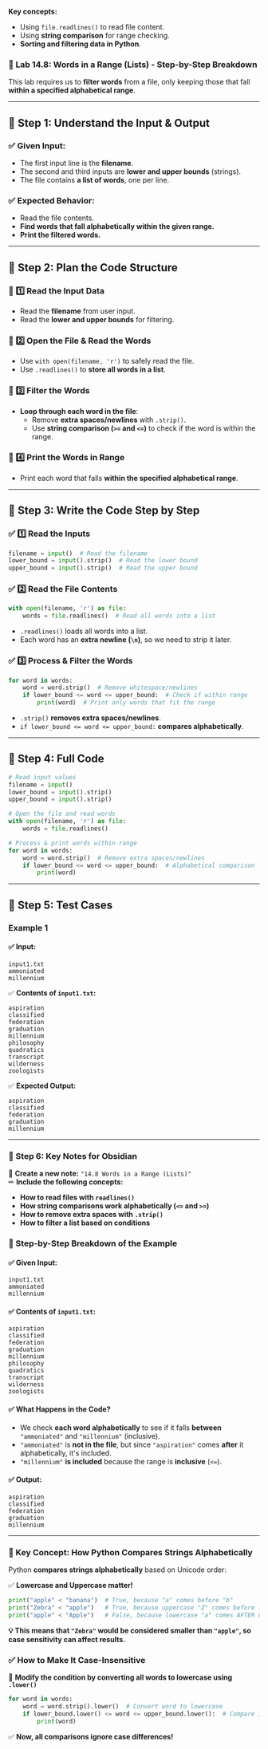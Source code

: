 **Key concepts:**

- Using `file.readlines()` to read file content.
- Using **string comparison** for range checking.
- **Sorting and filtering data in Python**.

### **📌 Lab 14.8: Words in a Range (Lists) - Step-by-Step Breakdown**

This lab requires us to **filter words** from a file, only keeping those that fall **within a specified alphabetical range**.

---

## **📖 Step 1: Understand the Input & Output**

### ✅ **Given Input:**

- The first input line is the **filename**.
- The second and third inputs are **lower and upper bounds** (strings).
- The file contains **a list of words**, one per line.

### ✅ **Expected Behavior:**

- Read the file contents.
- **Find words that fall alphabetically within the given range.**
- **Print the filtered words.**

---

## **📖 Step 2: Plan the Code Structure**

### 🔹 **1️⃣ Read the Input Data**

- Read the **filename** from user input.
- Read the **lower and upper bounds** for filtering.

### 🔹 **2️⃣ Open the File & Read the Words**

- Use `with open(filename, 'r')` to safely read the file.
- Use `.readlines()` to **store all words in a list**.

### 🔹 **3️⃣ Filter the Words**

- **Loop through each word in the file**:
    - Remove **extra spaces/newlines** with `.strip()`.
    - Use **string comparison (`>=` and `<=`)** to check if the word is within the range.

### 🔹 **4️⃣ Print the Words in Range**

- Print each word that falls **within the specified alphabetical range**.

---

## **📖 Step 3: Write the Code Step by Step**

### ✅ **1️⃣ Read the Inputs**
```python
filename = input()  # Read the filename
lower_bound = input().strip()  # Read the lower bound
upper_bound = input().strip()  # Read the upper bound
```


### ✅ **2️⃣ Read the File Contents**
``` python
with open(filename, 'r') as file:
    words = file.readlines()  # Read all words into a list
```
- `.readlines()` loads all words into a list.
- Each word has an **extra newline (`\n`)**, so we need to strip it later.

### ✅ **3️⃣ Process & Filter the Words**

```python
for word in words:
    word = word.strip()  # Remove whitespace/newlines
    if lower_bound <= word <= upper_bound:  # Check if within range
        print(word)  # Print only words that fit the range
```

- `.strip()` **removes extra spaces/newlines**.
- `if lower_bound <= word <= upper_bound:` **compares alphabetically**.

---

## **📖 Step 4: Full Code**

```python
# Read input values
filename = input()
lower_bound = input().strip()
upper_bound = input().strip()

# Open the file and read words
with open(filename, 'r') as file:
    words = file.readlines()

# Process & print words within range
for word in words:
    word = word.strip()  # Remove extra spaces/newlines
    if lower_bound <= word <= upper_bound:  # Alphabetical comparison
        print(word)
```

---

## **📌 Step 5: Test Cases**

### **Example 1**

#### ✅ **Input:**
```
input1.txt
ammoniated
millennium
```

✅ **Contents of `input1.txt`:**

```nginx
aspiration
classified
federation
graduation
millennium
philosophy
quadratics
transcript
wilderness
zoologists
```

✅ **Expected Output:**

```nginx
aspiration
classified
federation
graduation
millennium
```

---

### **📌 Step 6: Key Notes for Obsidian**

📄 **Create a new note:** `"14.8 Words in a Range (Lists)"`  
✏ **Include the following concepts:**

- **How to read files with `readlines()`**
- **How string comparisons work alphabetically (`<=` and `>=`)**
- **How to remove extra spaces with `.strip()`**
- **How to filter a list based on conditions**

### **📖 Step-by-Step Breakdown of the Example**

#### **✅ Given Input:**

```
input1.txt
ammoniated
millennium
```

#### **✅ Contents of `input1.txt`:**

```nginx
aspiration
classified
federation
graduation
millennium
philosophy
quadratics
transcript
wilderness
zoologists
```
#### **✅ What Happens in the Code?**

- We check **each word alphabetically** to see if it falls **between** `"ammoniated"` and `"millennium"` (inclusive).
- `"ammoniated"` is **not in the file**, but since `"aspiration"` comes **after** it alphabetically, it's included.
- `"millennium"` **is included** because the range is **inclusive** (`<=`).

#### **✅ Output:**

```nginx
aspiration
classified
federation
graduation
millennium
```

---

### **📌 Key Concept: How Python Compares Strings Alphabetically**

Python **compares strings alphabetically** based on Unicode order:

✅ **Lowercase and Uppercase matter!**

```python
print("apple" < "banana")  # True, because "a" comes before "b"
print("Zebra" < "apple")   # True, because uppercase "Z" comes before lowercase "a"
print("apple" < "Apple")   # False, because lowercase "a" comes AFTER uppercase "A" in Unicode
```

**💡 This means that `"Zebra"` would be considered smaller than `"apple"`, so case sensitivity can affect results.**

### **✅ How to Make It Case-Insensitive**

🔹 **Modify the condition by converting all words to lowercase using `.lower()`**

```python
for word in words:
    word = word.strip().lower()  # Convert word to lowercase
    if lower_bound.lower() <= word <= upper_bound.lower():  # Compare in lowercase
        print(word)
```

✅ **Now, all comparisons ignore case differences!**

